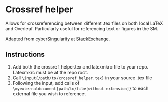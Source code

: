 # Crossref helper
Allows for crossreferencing between different .tex files on both local LaTeX and Overleaf. 
Particularly useful for referencing text or figures in the SM.

Adapted from cyberSingularity at [StackExchange](http://tex.stackexchange.com/a/69832/226).

## Instructions
1. Add both the crossref_helper.tex and latexmkrc file to your repo. Latexmkrc must be at the repo root.
2. Call `\input{/path/to/crossref_helper.tex}` in your source .tex file
3. Following the input, add calls of `\myexternaldocument{path/to/file[without extension]}` to each external file you wish to reference.
